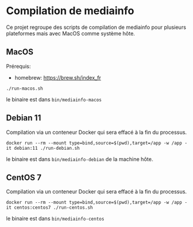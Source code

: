 # Compilation de mediainfo

Ce projet regroupe des scripts de compilation de mediainfo pour plusieurs plateformes mais avec MacOS comme système hôte.

## MacOS

Prérequis:

* homebrew: https://brew.sh/index_fr

```
./run-macos.sh
```

le binaire est dans `bin/mediainfo-macos`

## Debian 11

Compilation via un conteneur Docker qui sera effacé à la fin du processus.

```
docker run --rm --mount type=bind,source=$(pwd),target=/app -w /app -it debian:11 ./run-debian.sh
```

le binaire est dans `bin/mediainfo-debian` de la machine hôte.

## CentOS 7

Compilation via un conteneur Docker qui sera effacé à la fin du processus.

```
docker run --rm --mount type=bind,source=$(pwd),target=/app -w /app -it centos:centos7 ./run-centos.sh
```

le binaire est dans `bin/mediainfo-centos`

